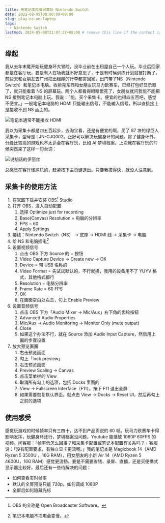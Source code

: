 ```yaml
---
title: 用笔记本电脑屏幕玩 Nintendo Switch
date: 2021-08-05T00:00:00+08:00
slug: play-ns-on-laptop
tags:
  - Nintendo Switch
lastmod: 2024-05-08T21:07:27+08:00 # remove this line if the content is actually changed
---
```


## 缘起

我从去年末尾开始玩健身环大冒险，没毕业前在出租屋自己一个人玩。毕业后回家都是在客厅玩，要是有人在场我就不好意思了，于是有时候训练计划就被打断了。前些天和女朋友去广州把出租屋的行李都寄回家，出门带了NS（Nintendo Switch）和笔记本电脑。收拾完东西和女朋友玩马力欧赛车，已经打包好显示器了，就只能看着 NS 的屏幕玩。两个人都看得眼睛累死了，女朋友就问我能不能把 NS 接到笔记本电脑上玩。我说：「能，买个采集卡。便宜的也得四五百吧，感觉不便宜。」一般笔记本电脑的 HDMI 只能输出信号，不能输入信号，所以直接接上是接收不到 NS 画面的。

![笔记本通常不能接收 HDMI](https://cdn.jsdelivr.net/gh/CyrusYip/blog-static/images/2021-08-05_ns-output-ways.png)

我以为采集卡都是四五百起步，去淘宝看，还是有便宜的啊，买了 87 块的绿巨人采集卡，型号是 LJN-CJQ002。正好可以解决玩健身环的问题。除了健身环外，分级比较高的游戏也不太适合在客厅玩，比如 AI 梦境档案。上次我在客厅玩的时候突然来了这样一句台词：

![说胡话的伊丽丝](https://cdn.jsdelivr.net/gh/CyrusYip/blog-static/images/2021-08-05_iris.png)

总感觉在客厅怪尴尬的，赶紧按下主页键退出。只要我按得快，就没人注意到。

## 采集卡的使用方法

1. 在[官网](https://obsproject.com/)下载并安装 OBS[^obs] Studio
1. 打开 OBS，进入自动配置
    1. 选择 Optimize just for recording
    1. Base(Canvas) Resolution = 电脑的分辨率
    1. FPS = 60
    1. Apply Settings
1. 接线：Nintendo Switch（NS） -> 底座 -> HDMI 线 -> 采集卡 -> 电脑 
1. 给 NS 和电脑插电[^dian]
1. 设置视频信号
    1. 点击 OBS 下方 Source 的 + 按钮
    1. Video Capture Device -> Create new -> OK
    1. Device = 带 USB 名称的
    1. Video Format = 先试试默认的，不行就换，我用的设备用不了 YUYV 格式，其他格式都行
    1. Resolution = 电脑分辨率
    1. Frame Rate = 60 FPS
    1. OK
    1. 在画面空白处右击，勾上 Enable Preview
1. 设置音频信号
    1. 点击 OBS 下方「Audio Mixer -> Mic/Aux」右下角的齿轮按钮
    1. Advanced Audio Properties
    1. Mic/Aux -> Audio Monitoring -> Monitor Only (mute output)
    1. Close
    1. 如果这个办法不行，就在 Source 添加 Audio Input Capture，然后用上面的步骤设置
1. 放大预览画面
    1. 右击预览画面
    1. 勾上「lock preview」
    1. 右击预览画面
    1. Preview Scaling -> Canvas
    1. 点击菜单栏的 View
    1. 取消所有勾上的选项，包括 Docks 里面的
    1. View -> Fullscreen Interface（F11），按下 F11 退出全屏
    1. 如果需要恢复默认界面，就点击 View -> Docks -> Reset UI，然后再勾上之前的选项

## 使用感受

感觉玩游戏的时候帧率只有三四十，达不到产品页说的 60 帧。玩马力欧赛车卡得影响发挥，玩健身环还行，梦境档案没问题，Youtube 能播放 1080P 60FPS 的视频。问客服：「帧率低怎么回事？和采集卡配置或笔记本配置有关系吗？」客服说：「没有配置要求，有独立显卡更流畅。」我的笔记本是 Magicbook 14（AMD Ryzen 5 3500U ，16G RAM），用女朋友的小新 Air 14（AMD Ryzen 5 4600U，16G RAM）感觉更流畅。要是不需要省钱、录屏、直播，还是买便携式显示器比较好。最后还有一些待解决的问题：

- 如何查看实时帧率
- 默认的全屏预览只能 720p，如何调成 1080P
- 全屏后如何隐藏光标

[^obs]: OBS 的全称是 Open Broadcaster Software。

[^dian]: 笔记本电脑不插电会变慢。
